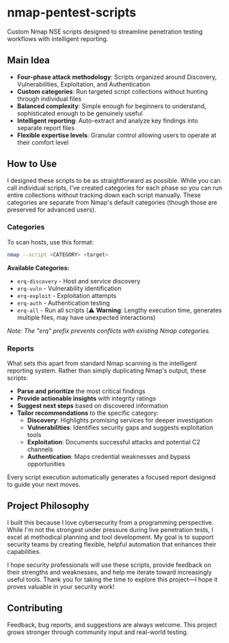 # nmap-pentest-scripts
Custom Nmap NSE scripts designed to streamline penetration testing workflows with intelligent reporting.

## Main Idea
- **Four-phase attack methodology**: Scripts organized around Discovery, Vulnerabilities, Exploitation, and Authentication
- **Custom categories**: Run targeted script collections without hunting through individual files
- **Balanced complexity**: Simple enough for beginners to understand, sophisticated enough to be genuinely useful
- **Intelligent reporting**: Auto-extract and analyze key findings into separate report files
- **Flexible expertise levels**: Granular control allowing users to operate at their comfort level

## How to Use
I designed these scripts to be as straightforward as possible. While you can call individual scripts, I've created categories for each phase so you can run entire collections without tracking down each script manually. These categories are separate from Nmap's default categories (though those are preserved for advanced users).

### Categories 
To scan hosts, use this format:

```bash
nmap --script <CATEGORY> <target>
```

**Available Categories:**
- `erq-discovery` - Host and service discovery
- `erq-vuln` - Vulnerability identification  
- `erq-exploit` - Exploitation attempts
- `erq-auth` - Authentication testing
- `erq-all` - Run all scripts (⚠️ **Warning**: Lengthy execution time, generates multiple files, may have unexpected interactions)

*Note: The "erq" prefix prevents conflicts with existing Nmap categories.*

### Reports
What sets this apart from standard Nmap scanning is the intelligent reporting system. Rather than simply duplicating Nmap's output, these scripts:

- **Parse and prioritize** the most critical findings
- **Provide actionable insights** with integrity ratings
- **Suggest next steps** based on discovered information
- **Tailor recommendations** to the specific category:
  - **Discovery**: Highlights promising services for deeper investigation
  - **Vulnerabilities**: Identifies security gaps and suggests exploitation tools
  - **Exploitation**: Documents successful attacks and potential C2 channels
  - **Authentication**: Maps credential weaknesses and bypass opportunities

Every script execution automatically generates a focused report designed to guide your next moves.

## Project Philosophy
I built this because I love cybersecurity from a programming perspective. While I'm not the strongest under pressure during live penetration tests, I excel at methodical planning and tool development. My goal is to support security teams by creating flexible, helpful automation that enhances their capabilities.

I hope security professionals will use these scripts, provide feedback on their strengths and weaknesses, and help me iterate toward increasingly useful tools. Thank you for taking the time to explore this project—I hope it proves valuable in your security work!

## Contributing
Feedback, bug reports, and suggestions are always welcome. This project grows stronger through community input and real-world testing.
